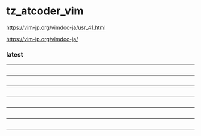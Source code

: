 # tz_atcoder_vim

https://vim-jp.org/vimdoc-ja/usr_41.html

https://vim-jp.org/vimdoc-ja/

### latest
---
```

```
---
```

```
---
```

```
---
```

```
---
```

```
---
```

```
---
